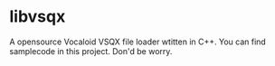libvsqx
=======

A opensource Vocaloid VSQX file loader wtitten in C++.
You can find samplecode in this project. Don'd be worry.
